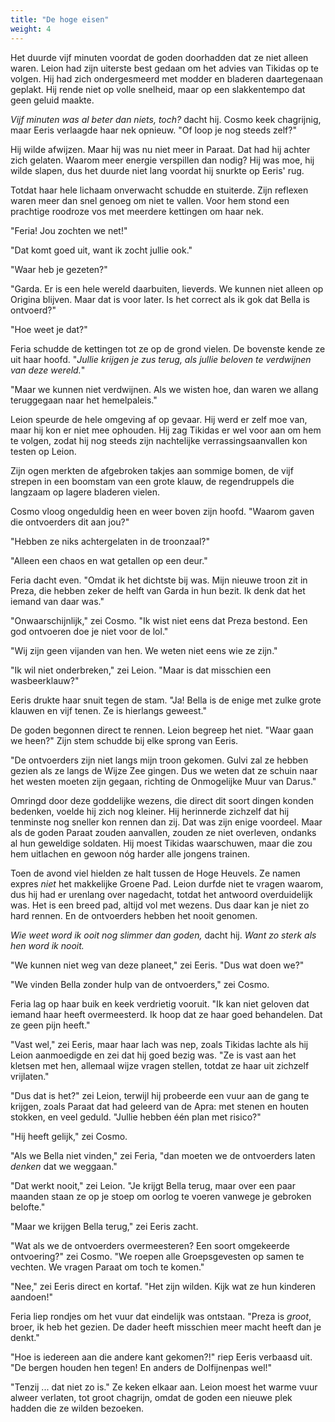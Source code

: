 ```yaml
---
title: "De hoge eisen"
weight: 4
---
```


Het duurde vijf minuten voordat de goden doorhadden dat ze niet alleen waren. Leion had zijn uiterste best gedaan om het advies van Tikidas op te volgen. Hij had zich ondergesmeerd met modder en bladeren daartegenaan geplakt. Hij rende niet op volle snelheid, maar op een slakkentempo dat geen geluid maakte.

_Vijf minuten was al beter dan niets, toch?_ dacht hij. Cosmo keek chagrijnig, maar Eeris verlaagde haar nek opnieuw. "Of loop je nog steeds zelf?"

Hij wilde afwijzen. Maar hij was nu niet meer in Paraat. Dat had hij achter zich gelaten. Waarom meer energie verspillen dan nodig? Hij was moe, hij wilde slapen, dus het duurde niet lang voordat hij snurkte op Eeris' rug.

Totdat haar hele lichaam onverwacht schudde en stuiterde. Zijn reflexen waren meer dan snel genoeg om niet te vallen. Voor hem stond een prachtige roodroze vos met meerdere kettingen om haar nek.

"Feria! Jou zochten we net!"

"Dat komt goed uit, want ik zocht jullie ook."

"Waar heb je gezeten?"

"Garda. Er is een hele wereld daarbuiten, lieverds. We kunnen niet alleen op Origina blijven. Maar dat is voor later. Is het correct als ik gok dat Bella is ontvoerd?" 

"Hoe weet je dat?" 

Feria schudde de kettingen tot ze op de grond vielen. De bovenste kende ze uit haar hoofd. "_Jullie krijgen je zus terug, als jullie beloven te verdwijnen van deze wereld._"

"Maar we kunnen niet verdwijnen. Als we wisten hoe, dan waren we allang teruggegaan naar het hemelpaleis."

Leion speurde de hele omgeving af op gevaar. Hij werd er zelf moe van, maar hij kon er niet mee ophouden. Hij zag Tikidas er wel voor aan om hem te volgen, zodat hij nog steeds zijn nachtelijke verrassingsaanvallen kon testen op Leion. 

Zijn ogen merkten de afgebroken takjes aan sommige bomen, de vijf strepen in een boomstam van een grote klauw, de regendruppels die langzaam op lagere bladeren vielen.

Cosmo vloog ongeduldig heen en weer boven zijn hoofd. "Waarom gaven die ontvoerders dit aan jou?"

"Hebben ze niks achtergelaten in de troonzaal?"

"Alleen een chaos en wat getallen op een deur."

Feria dacht even. "Omdat ik het dichtste bij was. Mijn nieuwe troon zit in Preza, die hebben zeker de helft van Garda in hun bezit. Ik denk dat het iemand van daar was."

"Onwaarschijnlijk," zei Cosmo. "Ik wist niet eens dat Preza bestond. Een god ontvoeren doe je niet voor de lol."

"Wij zijn geen vijanden van hen. We weten niet eens wie ze zijn."

"Ik wil niet onderbreken," zei Leion. "Maar is dat misschien een wasbeerklauw?"

Eeris drukte haar snuit tegen de stam. "Ja! Bella is de enige met zulke grote klauwen en vijf tenen. Ze is hierlangs geweest."

De goden begonnen direct te rennen. Leion begreep het niet. "Waar gaan we heen?" Zijn stem schudde bij elke sprong van Eeris.

"De ontvoerders zijn niet langs mijn troon gekomen. Gulvi zal ze hebben gezien als ze langs de Wijze Zee gingen. Dus we weten dat ze schuin naar het westen moeten zijn gegaan, richting de Onmogelijke Muur van Darus."

Omringd door deze goddelijke wezens, die direct dit soort dingen konden bedenken, voelde hij zich nog kleiner. Hij herinnerde zichzelf dat hij tenminste nog sneller kon rennen dan zij. Dat was zijn enige voordeel. Maar als de goden Paraat zouden aanvallen, zouden ze niet overleven, ondanks al hun geweldige soldaten. Hij moest Tikidas waarschuwen, maar die zou hem uitlachen en gewoon nóg harder alle jongens trainen.

Toen de avond viel hielden ze halt tussen de Hoge Heuvels. Ze namen expres _niet_ het makkelijke Groene Pad. Leion durfde niet te vragen waarom, dus hij had er urenlang over nagedacht, totdat het antwoord overduidelijk was. Het is een breed pad, altijd vol met wezens. Dus daar kan je niet zo hard rennen. En de ontvoerders hebben het nooit genomen.

_Wie weet word ik ooit nog slimmer dan goden,_ dacht hij. _Want zo sterk als hen word ik nooit._

"We kunnen niet weg van deze planeet," zei Eeris. "Dus wat doen we?"

"We vinden Bella zonder hulp van de ontvoerders," zei Cosmo.

Feria lag op haar buik en keek verdrietig vooruit. "Ik kan niet geloven dat iemand haar heeft overmeesterd. Ik hoop dat ze haar goed behandelen. Dat ze geen pijn heeft."

"Vast wel," zei Eeris, maar haar lach was nep, zoals Tikidas lachte als hij Leion aanmoedigde en zei dat hij goed bezig was. "Ze is vast aan het kletsen met hen, allemaal wijze vragen stellen, totdat ze haar uit zichzelf vrijlaten."

"Dus dat is het?" zei Leion, terwijl hij probeerde een vuur aan de gang te krijgen, zoals Paraat dat had geleerd van de Apra: met stenen en houten stokken, en veel geduld. "Jullie hebben één plan met risico?"

"Hij heeft gelijk," zei Cosmo.

"Als we Bella niet vinden," zei Feria, "dan moeten we de ontvoerders laten _denken_ dat we weggaan."

"Dat werkt nooit," zei Leion. "Je krijgt Bella terug, maar over een paar maanden staan ze op je stoep om oorlog te voeren vanwege je gebroken belofte."

"Maar we krijgen Bella terug," zei Eeris zacht.

"Wat als we de ontvoerders overmeesteren? Een soort omgekeerde ontvoering?" zei Cosmo. "We roepen alle Groepsgevesten op samen te vechten. We vragen Paraat om toch te komen."

"Nee," zei Eeris direct en kortaf. "Het zijn wilden. Kijk wat ze hun kinderen aandoen!"

Feria liep rondjes om het vuur dat eindelijk was ontstaan. "Preza is _groot_, broer, ik heb het gezien. De dader heeft misschien meer macht heeft dan je denkt."

"Hoe is iedereen aan die andere kant gekomen?!" riep Eeris verbaasd uit. "De bergen houden hen tegen! En anders de Dolfijnenpas wel!"

"Tenzij ... dat niet zo is." Ze keken elkaar aan. Leion moest het warme vuur alweer verlaten, tot groot chagrijn, omdat de goden een nieuwe plek hadden die ze wilden bezoeken.